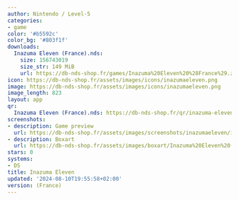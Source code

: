 ```yaml
---
author: Nintendo / Level-5
categories:
- game
color: '#b5592c'
color_bg: '#803f1f'
downloads:
  Inazuma Eleven (France).nds:
    size: 156743019
    size_str: 149 MiB
    url: https://db-nds-shop.fr/games/Inazuma%20Eleven%20%28France%29.zip
icon: https://db-nds-shop.fr/assets/images/icons/inazumaeleven.png
image: https://db-nds-shop.fr/assets/images/icons/inazumaeleven.png
image_length: 823
layout: app
qr:
  Inazuma Eleven (France).nds: https://db-nds-shop.fr/qr/inazuma-eleven-france-nds.png
screenshots:
- description: Game preview
  url: https://db-nds-shop.fr/assets/images/screenshots/inazumaeleven/inazumaeleven.png
- description: Boxart
  url: https://db-nds-shop.fr/assets/images/boxart/Inazuma%20Eleven%20(France).nds.png
stars: 0
systems:
- DS
title: Inazuma Eleven
updated: '2024-08-10T19:55:58+02:00'
version: (France)
---
```

